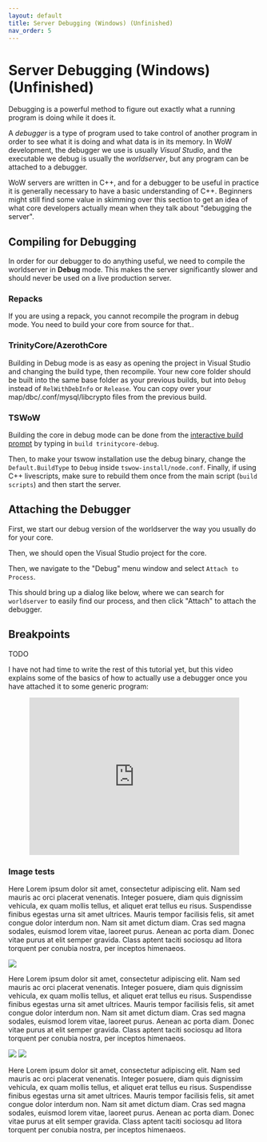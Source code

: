 ```yaml
---
layout: default
title: Server Debugging (Windows) (Unfinished)
nav_order: 5
---
```


# Server Debugging (Windows) (Unfinished)

Debugging is a powerful method to figure out exactly what a running program is doing while it does it.

A _debugger_ is a type of program used to take control of another program in order to see what it is doing and what data is in its memory. In WoW development, the debugger we use is usually _Visual Studio_, and the executable we debug is usually the _worldserver_, but any program can be attached to a debugger.

WoW servers are written in C++, and for a debugger to be useful in practice it is generally necessary to have a basic understanding of C++. Beginners might still find some value in skimming over this section to get an idea of what core developers actually mean when they talk about "debugging the server".

## Compiling for Debugging

In order for our debugger to do anything useful, we need to compile the worldserver in **Debug** mode. This makes the server significantly slower and should never be used on a live production server.

### Repacks

If you are using a repack, you cannot recompile the program in debug mode. You need to build your core from source for that..

### TrinityCore/AzerothCore

Building in Debug mode is as easy as opening the project in Visual Studio and changing the build type, then recompile. Your new core folder should be built into the same base folder as your previous builds, but into `Debug` instead of `RelWithDebInfo` or `Release`. You can copy over your map/dbc/.conf/mysql/libcrypto files from the previous build.

### TSWoW

Building the core in debug mode can be done from the [interactive build prompt](https://tswow.github.io/tswow-wiki/installation/compiling) by typing in `build trinitycore-debug`.

Then, to make your tswow installation use the debug binary, change the `Default.BuildType` to `Debug` inside `tswow-install/node.conf`. Finally, if using C++ livescripts, make sure to rebuild them once from the main script (`build scripts`) and then start the server.

## Attaching the Debugger

First, we start our debug version of the worldserver the way you usually do for your core.

Then, we should open the Visual Studio project for the core.

Then, we navigate to the "Debug" menu window and select `Attach to Process`.

This should bring up a dialog like below, where we can search for `worldserver` to easily find our process, and then click "Attach" to attach the debugger.

## Breakpoints

TODO

I have not had time to write the rest of this tutorial yet, but this video explains some of the basics of how to actually use a debugger once you have attached it to some generic program:

<div align="center"><iframe width="420" height="315" src="https://youtube.com/embed/0ebzPwixrJA" frameborder="0" allowfullscreen></iframe></div>

### Image tests

Here Lorem ipsum dolor sit amet, consectetur adipiscing elit. Nam sed mauris ac orci placerat venenatis. Integer posuere, diam quis dignissim vehicula, ex quam mollis tellus, et aliquet erat tellus eu risus. Suspendisse finibus egestas urna sit amet ultrices. Mauris tempor facilisis felis, sit amet congue dolor interdum non. Nam sit amet dictum diam. Cras sed magna sodales, euismod lorem vitae, laoreet purus. Aenean ac porta diam. Donec vitae purus at elit semper gravida. Class aptent taciti sociosqu ad litora torquent per conubia nostra, per inceptos himenaeos.

<img clas="img_25" src="https://i.imgur.com/7TsUMRF.png">

Here Lorem ipsum dolor sit amet, consectetur adipiscing elit. Nam sed mauris ac orci placerat venenatis. Integer posuere, diam quis dignissim vehicula, ex quam mollis tellus, et aliquet erat tellus eu risus. Suspendisse finibus egestas urna sit amet ultrices. Mauris tempor facilisis felis, sit amet congue dolor interdum non. Nam sit amet dictum diam. Cras sed magna sodales, euismod lorem vitae, laoreet purus. Aenean ac porta diam. Donec vitae purus at elit semper gravida. Class aptent taciti sociosqu ad litora torquent per conubia nostra, per inceptos himenaeos.

<img clas="img_25" src="https://i.imgur.com/7TsUMRF.png">

<img clas="img_25" src="https://i.imgur.com/7TsUMRF.png">

Here Lorem ipsum dolor sit amet, consectetur adipiscing elit. Nam sed mauris ac orci placerat venenatis. Integer posuere, diam quis dignissim vehicula, ex quam mollis tellus, et aliquet erat tellus eu risus. Suspendisse finibus egestas urna sit amet ultrices. Mauris tempor facilisis felis, sit amet congue dolor interdum non. Nam sit amet dictum diam. Cras sed magna sodales, euismod lorem vitae, laoreet purus. Aenean ac porta diam. Donec vitae purus at elit semper gravida. Class aptent taciti sociosqu ad litora torquent per conubia nostra, per inceptos himenaeos.
